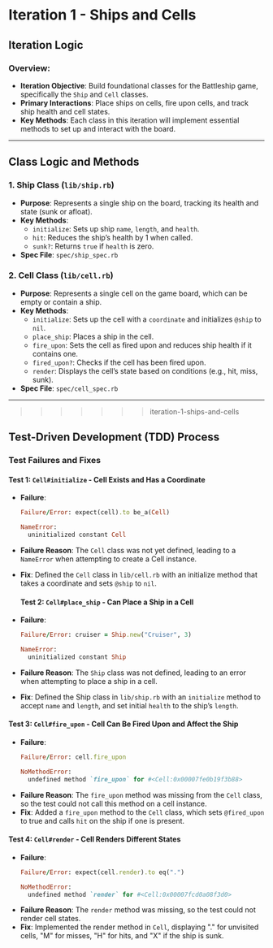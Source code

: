 # Iteration 1 - Ships and Cells

## Iteration Logic

### Overview:
- **Iteration Objective**: Build foundational classes for the Battleship game, specifically the `Ship` and `Cell` classes.
- **Primary Interactions**: Place ships on cells, fire upon cells, and track ship health and cell states.
- **Key Methods**: Each class in this iteration will implement essential methods to set up and interact with the board.

---

## Class Logic and Methods

### 1. **Ship Class** (`lib/ship.rb`)
- **Purpose**: Represents a single ship on the board, tracking its health and state (sunk or afloat).
- **Key Methods**:
  - `initialize`: Sets up ship `name`, `length`, and `health`.
  - `hit`: Reduces the ship’s health by 1 when called.
  - `sunk?`: Returns `true` if `health` is zero.
- **Spec File**: `spec/ship_spec.rb`

### 2. **Cell Class** (`lib/cell.rb`)
- **Purpose**: Represents a single cell on the game board, which can be empty or contain a ship.
- **Key Methods**:
  - `initialize`: Sets up the cell with a `coordinate` and initializes `@ship` to `nil`.
  - `place_ship`: Places a ship in the cell.
  - `fire_upon`: Sets the cell as fired upon and reduces ship health if it contains one.
  - `fired_upon?`: Checks if the cell has been fired upon.
  - `render`: Displays the cell’s state based on conditions (e.g., hit, miss, sunk).
- **Spec File**: `spec/cell_spec.rb`

---

>>>>>>> iteration-1-ships-and-cells
## Test-Driven Development (TDD) Process

### Test Failures and Fixes

#### Test 1: `Cell#initialize` - Cell Exists and Has a Coordinate

- **Failure**:
  ```ruby
  Failure/Error: expect(cell).to be_a(Cell)
  
  NameError:
    uninitialized constant Cell
    ```
- **Failure Reason**: The `Cell` class was not yet defined, leading to a `NameError` when attempting to create a Cell instance.
- **Fix**: Defined the `Cell` class in `lib/cell.rb` with an initialize method that takes a coordinate and sets `@ship` to `nil`.

    #### Test 2: `Cell#place_ship` - Can Place a Ship in a Cell

- **Failure**:
  ```ruby
  Failure/Error: cruiser = Ship.new("Cruiser", 3)
  
  NameError:
    uninitialized constant Ship
    ```
- **Failure Reason**: The `Ship` class was not defined, leading to an error when attempting to place a ship in a cell.
- **Fix**: Defined the Ship class in `lib/ship.rb` with an `initialize` method to accept `name` and `length`, and set initial `health` to the ship’s `length`.

#### Test 3: `Cell#fire_upon` - Cell Can Be Fired Upon and Affect the Ship

- **Failure**:
  ```ruby
  Failure/Error: cell.fire_upon
  
  NoMethodError:
    undefined method `fire_upon` for #<Cell:0x00007fe0b19f3b88>
    ```
- **Failure Reason**: The `fire_upon` method was missing from the `Cell` class, so the test could not call this method on a cell instance.
- **Fix**: Added a `fire_upon` method to the `Cell` class, which sets `@fired_upon` to true and calls `hit` on the ship if one is present.

#### Test 4: `Cell#render` - Cell Renders Different States
- **Failure**:
  ```ruby
  Failure/Error: expect(cell.render).to eq(".")
  
  NoMethodError:
    undefined method `render` for #<Cell:0x00007fcd0a08f3d0>
    ```
- **Failure Reason**: The `render` method was missing, so the test could not render cell states.
- **Fix**: Implemented the render method in `Cell`, displaying "." for unvisited cells, "M" for misses, "H" for hits, and "X" if the ship is sunk.
